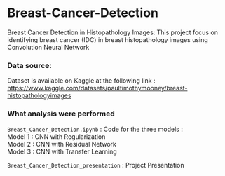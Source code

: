 # Breast-Cancer-Detection
Breast Cancer Detection in Histopathology Images: This project focus on identifying breast cancer (IDC) in breast
histopathology images using Convolution Neural Network

### Data source:
Dataset is available on Kaggle at the following link : https://www.kaggle.com/datasets/paultimothymooney/breast-histopathologyimages

### What analysis were performed
```Breast_Cancer_Detection.ipynb``` : Code for the three models  :<br>
Model 1 : CNN with Regularization <br>
Model 2 : CNN with Residual Network <br>
Model 3 : CNN with Transfer Learning

```Breast_Cancer_Detection_presentation``` : Project Presentation   
